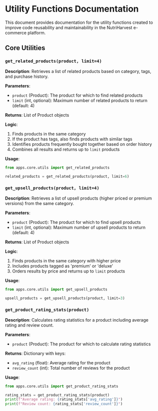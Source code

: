 # Utility Functions Documentation

This document provides documentation for the utility functions created to improve code reusability and maintainability in the NutriHarvest e-commerce platform.

## Core Utilities

### `get_related_products(product, limit=4)`

**Description**: Retrieves a list of related products based on category, tags, and purchase history.

**Parameters**:
- `product` (Product): The product for which to find related products
- `limit` (int, optional): Maximum number of related products to return (default: 4)

**Returns**: List of Product objects

**Logic**:
1. Finds products in the same category
2. If the product has tags, also finds products with similar tags
3. Identifies products frequently bought together based on order history
4. Combines all results and returns up to `limit` products

**Usage**:
```python
from apps.core.utils import get_related_products

related_products = get_related_products(product, limit=6)
```

### `get_upsell_products(product, limit=4)`

**Description**: Retrieves a list of upsell products (higher priced or premium versions) from the same category.

**Parameters**:
- `product` (Product): The product for which to find upsell products
- `limit` (int, optional): Maximum number of upsell products to return (default: 4)

**Returns**: List of Product objects

**Logic**:
1. Finds products in the same category with higher price
2. Includes products tagged as 'premium' or 'deluxe'
3. Orders results by price and returns up to `limit` products

**Usage**:
```python
from apps.core.utils import get_upsell_products

upsell_products = get_upsell_products(product, limit=3)
```

### `get_product_rating_stats(product)`

**Description**: Calculates rating statistics for a product including average rating and review count.

**Parameters**:
- `product` (Product): The product for which to calculate rating statistics

**Returns**: Dictionary with keys:
- `avg_rating` (float): Average rating for the product
- `review_count` (int): Total number of reviews for the product

**Usage**:
```python
from apps.core.utils import get_product_rating_stats

rating_stats = get_product_rating_stats(product)
print(f"Average rating: {rating_stats['avg_rating']}")
print(f"Review count: {rating_stats['review_count']}")
```